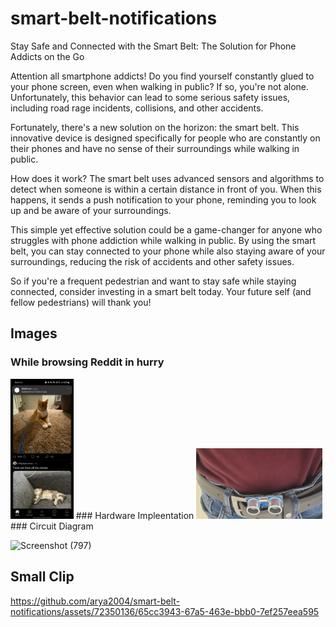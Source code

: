 # smart-belt-notifications
Stay Safe and Connected with the Smart Belt: The Solution for Phone Addicts on the Go


Attention all smartphone addicts! Do you find yourself constantly glued to your phone screen, even when walking in public? If so, you're not alone. Unfortunately, this behavior can lead to some serious safety issues, including road rage incidents, collisions, and other accidents.

Fortunately, there's a new solution on the horizon: the smart belt. This innovative device is designed specifically for people who are constantly on their phones and have no sense of their surroundings while walking in public.

How does it work? The smart belt uses advanced sensors and algorithms to detect when someone is within a certain distance in front of you. When this happens, it sends a push notification to your phone, reminding you to look up and be aware of your surroundings.

This simple yet effective solution could be a game-changer for anyone who struggles with phone addiction while walking in public. By using the smart belt, you can stay connected to your phone while also staying aware of your surroundings, reducing the risk of accidents and other safety issues.

So if you're a frequent pedestrian and want to stay safe while staying connected, consider investing in a smart belt today. Your future self (and fellow pedestrians) will thank you!

## Images
### While browsing Reddit in hurry
<img src="https://github.com/arya2004/smart-belt-notifications/blob/main/demonstration/Phone-screenshot.jpg" width=20% height=20%>
### Hardware Impleentation
<img src="https://github.com/arya2004/smart-belt-notifications/blob/main/demonstration/20230510_003459.jpg" width=40% height=40%>
### Circuit Diagram


![Screenshot (797)](https://github.com/arya2004/smart-belt-notifications/assets/72350136/f5c698f7-ed56-4e62-a0de-2a5582925586)

## Small Clip

https://github.com/arya2004/smart-belt-notifications/assets/72350136/65cc3943-67a5-463e-bbb0-7ef257eea595

